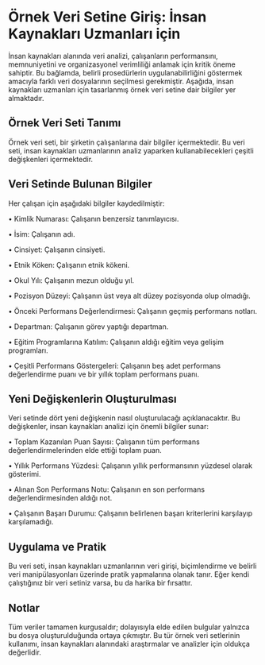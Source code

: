 # Örnek Veri Setine Giriş: İnsan Kaynakları Uzmanları için

İnsan kaynakları alanında veri analizi, çalışanların performansını, memnuniyetini ve organizasyonel verimliliği anlamak için kritik öneme sahiptir. Bu bağlamda, belirli prosedürlerin uygulanabilirliğini göstermek amacıyla farklı veri dosyalarının seçilmesi gerekmiştir. Aşağıda, insan kaynakları uzmanları için tasarlanmış örnek veri setine dair bilgiler yer almaktadır.

## Örnek Veri Seti Tanımı

Örnek veri seti, bir şirketin çalışanlarına dair bilgiler içermektedir. Bu veri seti, insan kaynakları uzmanlarının analiz yaparken kullanabilecekleri çeşitli değişkenleri içermektedir. 

## Veri Setinde Bulunan Bilgiler

Her çalışan için aşağıdaki bilgiler kaydedilmiştir:

• Kimlik Numarası: Çalışanın benzersiz tanımlayıcısı.

• İsim: Çalışanın adı.

• Cinsiyet: Çalışanın cinsiyeti.

• Etnik Köken: Çalışanın etnik kökeni.

• Okul Yılı: Çalışanın mezun olduğu yıl.

• Pozisyon Düzeyi: Çalışanın üst veya alt düzey pozisyonda olup olmadığı.

• Önceki Performans Değerlendirmesi: Çalışanın geçmiş performans notları.

• Departman: Çalışanın görev yaptığı departman.

• Eğitim Programlarına Katılım: Çalışanın aldığı eğitim veya gelişim programları.

• Çeşitli Performans Göstergeleri: Çalışanın beş adet performans değerlendirme puanı ve bir yıllık toplam performans puanı.

## Yeni Değişkenlerin Oluşturulması

Veri setinde dört yeni değişkenin nasıl oluşturulacağı açıklanacaktır. Bu değişkenler, insan kaynakları analizi için önemli bilgiler sunar:

• Toplam Kazanılan Puan Sayısı: Çalışanın tüm performans değerlendirmelerinden elde ettiği toplam puan.

• Yıllık Performans Yüzdesi: Çalışanın yıllık performansının yüzdesel olarak gösterimi.

• Alınan Son Performans Notu: Çalışanın en son performans değerlendirmesinden aldığı not.

• Çalışanın Başarı Durumu: Çalışanın belirlenen başarı kriterlerini karşılayıp karşılamadığı.

## Uygulama ve Pratik

Bu veri seti, insan kaynakları uzmanlarının veri girişi, biçimlendirme ve belirli veri manipülasyonları üzerinde pratik yapmalarına olanak tanır. Eğer kendi çalıştığınız bir veri setiniz varsa, bu da harika bir fırsattır. 


## Notlar

Tüm veriler tamamen kurgusaldır; dolayısıyla elde edilen bulgular yalnızca bu dosya oluşturulduğunda ortaya çıkmıştır. Bu tür örnek veri setlerinin kullanımı, insan kaynakları alanındaki araştırmalar ve analizler için oldukça değerlidir. 

